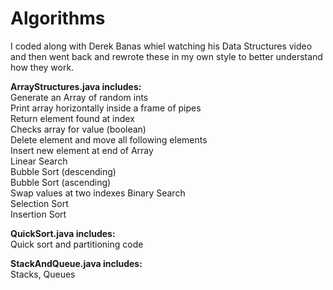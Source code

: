 # Algorithms

I coded along with Derek Banas whiel watching his Data Structures video and then went back and rewrote these in my own style
to better understand how they work.
  
**ArrayStructures.java includes:**  
Generate an Array of random ints  
Print array horizontally inside a frame of pipes  
Return element found at index  
Checks array for value (boolean)  
Delete element and move all following elements  
Insert new element at end of Array  
Linear Search  
Bubble Sort (descending)  
Bubble Sort (ascending)  
Swap values at two indexes
Binary Search  
Selection Sort  
Insertion Sort

**QuickSort.java includes:**  
Quick sort and partitioning code  

**StackAndQueue.java includes:**  
Stacks, Queues
